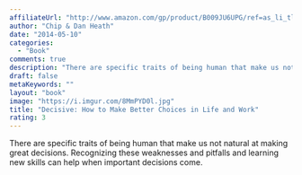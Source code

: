```yaml
---
affiliateUrl: "http://www.amazon.com/gp/product/B009JU6UPG/ref=as_li_tl?ie=UTF8&camp=1789&creative=390957&creativeASIN=B009JU6UPG&linkCode=as2&tag=jaktre-20&linkId=OSNWKB6EY7RCVHLK"
author: "Chip & Dan Heath"
date: "2014-05-10"
categories:
  - "Book"
comments: true
description: "There are specific traits of being human that make us not natural at making great decisions. Recognizing these weaknesses and pitfalls and learning ne"
draft: false
metaKeywords: ""
layout: "book"
image: "https://i.imgur.com/8MmPYD0l.jpg"
title: "Decisive: How to Make Better Choices in Life and Work"
rating: 3
---
```


There are specific traits of being human that make us not natural at making great decisions. Recognizing these weaknesses and pitfalls and learning new skills can help when important decisions come.

